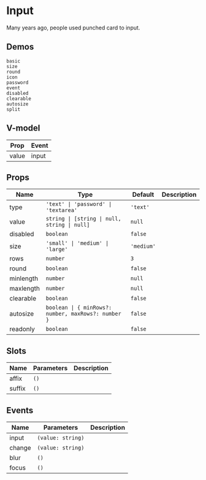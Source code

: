 # Input
Many years ago, people used punched card to input.
## Demos
```demo
basic
size
round
icon
password
event
disabled
clearable
autosize
split
```
## V-model
|Prop|Event|
|-|-|
|value|input|

## Props
|Name|Type|Default|Description|
|-|-|-|-|
|type|`'text' \| 'password' \| 'textarea'`|`'text'`||
|value|`string \| [string \| null, string \| null]`|`null`||
|disabled|`boolean`|`false`||
|size|`'small' \| 'medium' \| 'large'`|`'medium'`||
|rows|`number`|`3`||
|round|`boolean`|`false`||
|minlength|`number`|`null`||
|maxlength|`number`|`null`||
|clearable|`boolean`|`false`||
|autosize|`boolean \| { minRows?: number, maxRows?: number }`|`false`||
|readonly|`boolean`|`false`||

## Slots
|Name|Parameters|Description|
|-|-|-|
|affix|`()`||
|suffix|`()`||

## Events
|Name|Parameters|Description|
|-|-|-|
|input|`(value: string)`||
|change|`(value: string)`||
|blur|`()`||
|focus|`()`||
